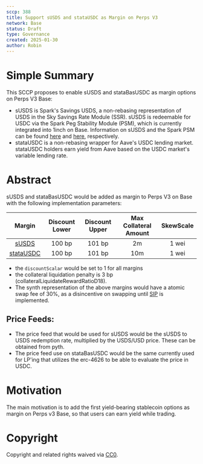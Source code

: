```yaml
---
sccp: 388
title: Support sUSDS and stataUSDC as Margin on Perps V3
network: Base
status: Draft
type: Governance
created: 2025-01-30
author: Robin
---
```


# Simple Summary

This SCCP proposes to enable sUSDS and stataBasUSDC as margin options on Perps V3 Base: 
- sUSDS is Spark's Savings USDS, a non-rebasing representation of USDS in the Sky Savings Rate Module (SSR). sUSDS is redeemable for USDC via the Spark Peg Stability Module (PSM), which is currently integrated into 1inch on Base. Information on sUSDS and the Spark PSM can be found [here](https://docs.spark.fi/dev/savings/susds-token) and [here](https://docs.spark.fi/dev/savings/spark-psm), respectively.
- stataUSDC is a non-rebasing wrapper for Aave's USDC lending market. stataUSDC holders earn yield from Aave based on the USDC market's variable lending rate. 

# Abstract


sUSDS and stataBasUSDC would be added as margin to Perps V3 on Base with the following implementation parameters:

| **Margin** | **Discount Lower** | **Discount Upper** | **Max Collateral Amount** | **SkewScale** |
|:----------:|:------------------:|:------------------:|:-------------------------:|:-------------:|
|    [sUSDS](https://basescan.org/address/0x5875eee11cf8398102fdad704c9e96607675467a)   |        100 bp       |        101 bp       |             2m            |     1 wei     |
|  [stataUSDC](https://basescan.org/address/0x4ea71a20e655794051d1ee8b6e4a3269b13ccacc) |        100 bp       |        101 bp       |            10m            |     1 wei     |


- the `discountScalar` would be set to 1 for all margins
- the collateral liquidation penalty is 3 bp (collateralLiquidateRewardRatioD18).
- The synth representation of the above margins would have a atomic swap fee of 30%, as a disincentive on swapping until [SIP](https://sips.synthetix.io/sips/sip-406/) is implemented.

## Price Feeds: 
- The price feed that would be used for sUSDS would be the sUSDS to USDS redemption rate, multiplied by the USDS/USD price. These can be obtained from pyth.
- The price feed use on stataBasUSDC would be the same currently used for LP'ing that utilizes the erc-4626 to be able to evaluate the price in USDC.


# Motivation

The main motivation is to add the first yield-bearing stablecoin options as margin on Perps v3 Base, so that users can earn yield while trading.


# Copyright
Copyright and related rights waived via [CC0](https://creativecommons.org/publicdomain/zero/1.0/).
